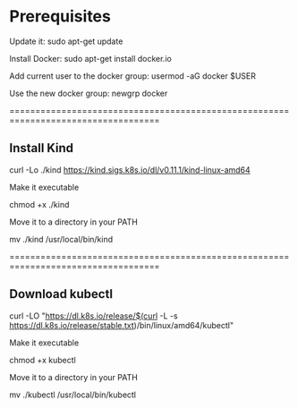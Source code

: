 # Prerequisites

Update it: sudo apt-get update

Install Docker: sudo apt-get install docker.io

Add current user to the docker group: usermod -aG docker $USER

Use the new docker group: newgrp docker      

===================================================================================

## Install Kind

curl -Lo ./kind https://kind.sigs.k8s.io/dl/v0.11.1/kind-linux-amd64

Make it executable

chmod +x ./kind

Move it to a directory in your PATH

mv ./kind /usr/local/bin/kind

===================================================================================

## Download kubectl

curl -LO "https://dl.k8s.io/release/$(curl -L -s https://dl.k8s.io/release/stable.txt)/bin/linux/amd64/kubectl"

Make it executable

chmod +x kubectl

Move it to a directory in your PATH

mv ./kubectl /usr/local/bin/kubectl
